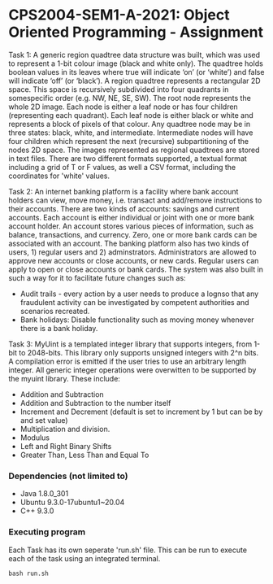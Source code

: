 # CPS2004-SEM1-A-2021: Object Oriented Programming - Assignment

Task 1:
A generic region quadtree data structure was built, which was used to represent a 1-bit colour image (black and white only). 
The quadtree holds boolean values in its leaves where true will indicate ‘on’ (or ‘white’) and false will indicate ‘off’ (or ‘black’).
A region quadtree represents a rectangular 2D space. This space is recursively subdivided into four quadrants in somespecific order (e.g. NW, NE, SE, SW).
The root node represents the whole 2D image. Each node is either a leaf node or has four children (representing each quadrant).
Each leaf node is either black or white and represents a block of pixels of that colour. 
Any quadtree node may be in three states: black, white, and intermediate.
Intermediate nodes will have four children which represent the next (recursive) subpartitioning of the nodes 2D space.
The images represented as regional quadtrees are stored in text files. There are two different formats supported, a textual
format including a grid of T or F values, as well a CSV format, including the coordinates for 'white' values.

Task 2:
An internet banking platform is a facility where bank account holders can view, move money, i.e. transact and add/remove instructions to their accounts.
There are two kinds of accounts: savings and current accounts.
Each account is either individual or joint with one or more bank account holder.
An account stores various pieces of information, such as balance, transactions, and currency.
Zero, one or more bank cards can be associated with an account.
The banking platform also has two kinds of users, 1) regular users and 2) adminstrators.
Administrators are allowed to approve new accounts or close accounts, or new cards. 
Regular users can apply to open or close accounts or bank cards.
The system was also built in such a way for it to facilitate future changes such as:
* Audit trails - every action by a user needs to produce a lognso that any fraudulent activity can be investigated by competent authorities and scenarios recreated.
* Bank holidays: Disable functionality such as moving money whenever there is a bank holiday.

Task 3:
MyUint is a templated integer library that supports integers, from 1-bit to 2048-bits.
This library only supports unsigned integers with 2^n bits. A compilation error is emitted if the user tries to use an arbitrary length integer.
All generic integer operations were overwitten to be supported by the myuint library. These include:
* Addition and Subtraction
* Addition and Subtraction to the number itself
* Increment and Decrement (default is set to increment by 1 but can be by and set value)
* Multiplication and division.
* Modulus
* Left and Right Binary Shifts
* Greater Than, Less Than and Equal To

### Dependencies (not limited to)

* Java 1.8.0_301
* Ubuntu 9.3.0-17ubuntu1~20.04
* C++ 9.3.0

### Executing program
Each Task has its own seperate 'run.sh' file. This can be run to execute each of the task using an integrated terminal.
```
bash run.sh
```
